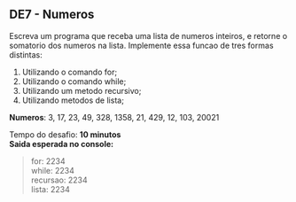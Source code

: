 ## DE7 - Numeros

Escreva um programa que receba uma lista de numeros inteiros, e retorne o somatorio dos numeros na lista. Implemente
essa funcao de tres formas distintas:

1. Utilizando o comando for;
2. Utilizando o comando while;
3. Utilizando um metodo recursivo;
4. Utilizando metodos de lista;

**Numeros**: 3, 17, 23, 49, 328, 1358, 21, 429, 12, 103, 20021

Tempo do desafio: __10 minutos__  
**Saida esperada no console:**
> for: 2234  
> while: 2234  
> recursao: 2234  
> lista: 2234  